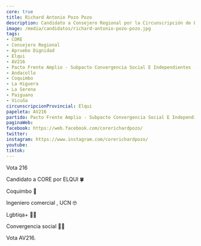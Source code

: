 ```yaml
---
core: true
title: Richard Antonio Pozo Pozo
description: Candidato a Consejero Regional por la Circunscripción de Elqui
image: /media/candidatos/richard-antonio-pozo-pozo.jpg
tags:
- CORE
- Consejero Regional
- Apruebo Dignidad
- Elqui
- AV216
- Pacto Frente Amplio - Subpacto Convergencia Social E Independientes - Convergencia Social
- Andacollo
- Coquimbo
- La Higuera
- La Serena
- Paiguano
- Vicuña
circunscripcionProvincial: Elqui
papeleta: AV216
partido: Pacto Frente Amplio - Subpacto Convergencia Social E Independientes - Convergencia Social
paginaWeb:
facebook: https://web.facebook.com/corerichardpozo/
twitter:
instagram: https://www.instagram.com/corerichardpozo/
youtube:
tiktok:
---
```

Vota 216

Candidato a CORE por ELQUI 🍀

Coquimbo 📍

Ingeniero comercial , UCN 🤓

Lgbtiqa+ 🏳️‍🌈

Convergencia social ✊🏼

Vota AV216.
